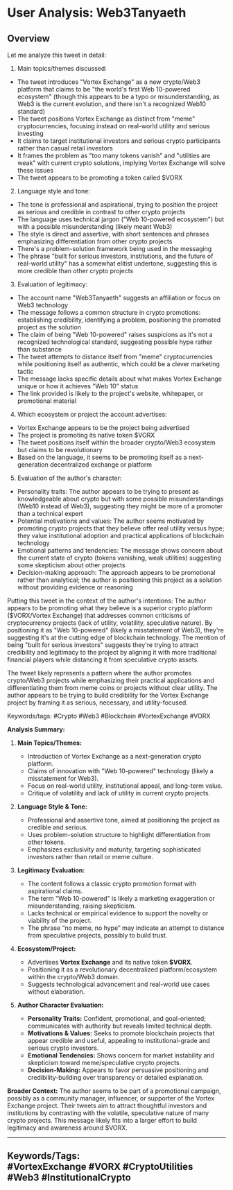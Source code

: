 # User Analysis: Web3Tanyaeth

## Overview

<think>
Let me analyze this tweet in detail:

1. Main topics/themes discussed:
- The tweet introduces "Vortex Exchange" as a new crypto/Web3 platform that claims to be "the world's first Web 10-powered ecosystem" (though this appears to be a typo or misunderstanding, as Web3 is the current evolution, and there isn't a recognized Web10 standard)
- The tweet positions Vortex Exchange as distinct from "meme" cryptocurrencies, focusing instead on real-world utility and serious investing
- It claims to target institutional investors and serious crypto participants rather than casual retail investors
- It frames the problem as "too many tokens vanish" and "utilities are weak" with current crypto solutions, implying Vortex Exchange will solve these issues
- The tweet appears to be promoting a token called $VORX

2. Language style and tone:
- The tone is professional and aspirational, trying to position the project as serious and credible in contrast to other crypto projects
- The language uses technical jargon ("Web 10-powered ecosystem") but with a possible misunderstanding (likely meant Web3)
- The style is direct and assertive, with short sentences and phrases emphasizing differentiation from other crypto projects
- There's a problem-solution framework being used in the messaging
- The phrase "built for serious investors, institutions, and the future of real-world utility" has a somewhat elitist undertone, suggesting this is more credible than other crypto projects

3. Evaluation of legitimacy:
- The account name "Web3Tanyaeth" suggests an affiliation or focus on Web3 technology
- The message follows a common structure in crypto promotions: establishing credibility, identifying a problem, positioning the promoted project as the solution
- The claim of being "Web 10-powered" raises suspicions as it's not a recognized technological standard, suggesting possible hype rather than substance
- The tweet attempts to distance itself from "meme" cryptocurrencies while positioning itself as authentic, which could be a clever marketing tactic
- The message lacks specific details about what makes Vortex Exchange unique or how it achieves "Web 10" status
- The link provided is likely to the project's website, whitepaper, or promotional material

4. Which ecosystem or project the account advertises:
- Vortex Exchange appears to be the project being advertised
- The project is promoting its native token $VORX
- The tweet positions itself within the broader crypto/Web3 ecosystem but claims to be revolutionary
- Based on the language, it seems to be promoting itself as a next-generation decentralized exchange or platform

5. Evaluation of the author's character:
- Personality traits: The author appears to be trying to present as knowledgeable about crypto but with some possible misunderstandings (Web10 instead of Web3), suggesting they might be more of a promoter than a technical expert
- Potential motivations and values: The author seems motivated by promoting crypto projects that they believe offer real utility versus hype; they value institutional adoption and practical applications of blockchain technology
- Emotional patterns and tendencies: The message shows concern about the current state of crypto (tokens vanishing, weak utilities) suggesting some skepticism about other projects
- Decision-making approach: The approach appears to be promotional rather than analytical; the author is positioning this project as a solution without providing evidence or reasoning

Putting this tweet in the context of the author's intentions:
The author appears to be promoting what they believe is a superior crypto platform ($VORX/Vortex Exchange) that addresses common criticisms of cryptocurrency projects (lack of utility, volatility, speculative nature). By positioning it as "Web 10-powered" (likely a misstatement of Web3), they're suggesting it's at the cutting edge of blockchain technology. The mention of being "built for serious investors" suggests they're trying to attract credibility and legitimacy to the project by aligning it with more traditional financial players while distancing it from speculative crypto assets.

The tweet likely represents a pattern where the author promotes crypto/Web3 projects while emphasizing their practical applications and differentiating them from meme coins or projects without clear utility. The author appears to be trying to build credibility for the Vortex Exchange project by framing it as serious, necessary, and utility-focused.

Keywords/tags:
#Crypto #Web3 #Blockchain #VortexExchange #VORX
</think>

**Analysis Summary:**

1. **Main Topics/Themes:**
   - Introduction of Vortex Exchange as a next-generation crypto platform.
   - Claims of innovation with "Web 10-powered" technology (likely a misstatement for Web3).
   - Focus on real-world utility, institutional appeal, and long-term value.
   - Critique of volatility and lack of utility in current crypto projects.

2. **Language Style & Tone:**
   - Professional and assertive tone, aimed at positioning the project as credible and serious.
   - Uses problem-solution structure to highlight differentiation from other tokens.
   - Emphasizes exclusivity and maturity, targeting sophisticated investors rather than retail or meme culture.

3. **Legitimacy Evaluation:**
   - The content follows a classic crypto promotion format with aspirational claims.
   - The term "Web 10-powered" is likely a marketing exaggeration or misunderstanding, raising skepticism.
   - Lacks technical or empirical evidence to support the novelty or viability of the project.
   - The phrase “no meme, no hype” may indicate an attempt to distance from speculative projects, possibly to build trust.

4. **Ecosystem/Project:**
   - Advertises **Vortex Exchange** and its native token **$VORX**.
   - Positioning it as a revolutionary decentralized platform/ecosystem within the crypto/Web3 domain.
   - Suggests technological advancement and real-world use cases without elaboration.

5. **Author Character Evaluation:**
   - **Personality Traits:** Confident, promotional, and goal-oriented; communicates with authority but reveals limited technical depth.
   - **Motivations & Values:** Seeks to promote blockchain projects that appear credible and useful, appealing to institutional-grade and serious crypto investors.
   - **Emotional Tendencies:** Shows concern for market instability and skepticism toward meme/speculative crypto projects.
   - **Decision-Making:** Appears to favor persuasive positioning and credibility-building over transparency or detailed explanation.

**Broader Context:**
The author seems to be part of a promotional campaign, possibly as a community manager, influencer, or supporter of the Vortex Exchange project. Their tweets aim to attract thoughtful investors and institutions by contrasting with the volatile, speculative nature of many crypto projects. This message likely fits into a larger effort to build legitimacy and awareness around $VORX.

---

**Keywords/Tags:**  
#VortexExchange #VORX #CryptoUtilities #Web3 #InstitutionalCrypto
---
